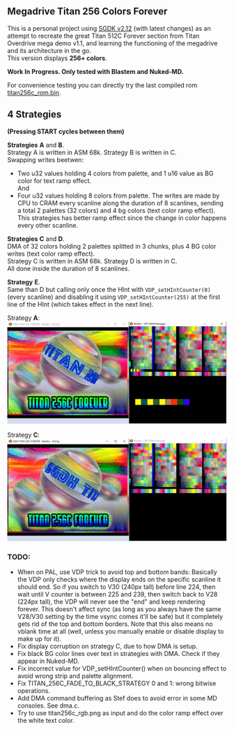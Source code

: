 ## Megadrive Titan 256 Colors Forever

This is a personal project using [SGDK v2.12](https://github.com/Stephane-D/SGDK) (with latest changes) 
as an attempt to recreate the great Titan 512C Forever section from Titan Overdrive mega demo v1.1, 
and learning the functioning of the megadrive and its architecture in the go.  
This version displays **256+ colors**.

**Work In Progress. Only tested with Blastem and Nuked-MD.**

For convenience testing you can directly try the last compiled rom [titan256c_rom.bin](titan256c_rom.bin?raw=true "titan256c_rom.bin").

## 4 Strategies  

**(Pressing START cycles between them)**  

**Strategies** **A** and **B**.  
Strategy A is written in ASM 68k. Strategy B is written in C.  
Swapping writes beetwen:  
- Two u32 values holding 4 colors from palette, and 1 u16 value as BG color for text ramp effect.  
And
- Four u32 values holding 8 colors from palette.
The writes are made by CPU to CRAM every scanline along the duration of 8 scanlines, sending a total 2 palettes (32 colors) and 4 bg colors (text color ramp effect).  
This strategies has better ramp effect since the change in color happens every other scanline.

**Strategies** **C** and **D**.  
DMA of 32 colors holding 2 palettes splitted in 3 chunks, plus 4 BG color writes (text color ramp effect).  
Strategy C is written in ASM 68k. Strategy D is written in C.  
All done inside the duration of 8 scanlines.

**Strategy** **E**.  
Same than D but calling only once the HInt with `VDP_setHIntCounter(0)` (every scanline) and disabling it using 
`VDP_setHIntCounter(255)` at the first line of the HInt (which takes effect in the next line).

Strategy **A**:  
![titan_cpu.jpg](screenshots/titan_cpu.jpg?raw=true "titan_cpu.jpg")

Strategy **C**:  
![titan_dma.jpg](screenshots/titan_dma.jpg?raw=true "titan_dma.jpg")


### TODO:
- When on PAL, use VDP trick to avoid top and bottom bands:
Basically the VDP only checks where the display ends on the specific scanline it should end.
So if you switch to V30 (240px tall) before line 224, then wait until V counter is between 225 and 239, then switch back to V28 (224px tall), 
the VDP will never see the "end" and keep rendering forever.
This doesn't affect sync (as long as you always have the same V28/V30 setting by the time vsync comes it'll be safe) but it completely gets 
rid of the top and bottom borders.
Note that this also means no vblank time at all (well, unless you manually enable or disable display to make up for it).
- Fix display corruption on strategy C, due to how DMA is setup.
- Fix black BG color lines over text in strategies with DMA. Check if they appear in Nuked-MD.
- Fix incorrect value for VDP_setHIntCounter() when on bouncing effect to avoid wrong strip and palette alignment.
- Fix TITAN_256C_FADE_TO_BLACK_STRATEGY 0 and 1: wrong bitwise operations.
- Add DMA command buffering as Stef does to avoid error in some MD consoles. See dma.c.
- Try to use titan256c_rgb.png as input and do the color ramp effect over the white text color.
